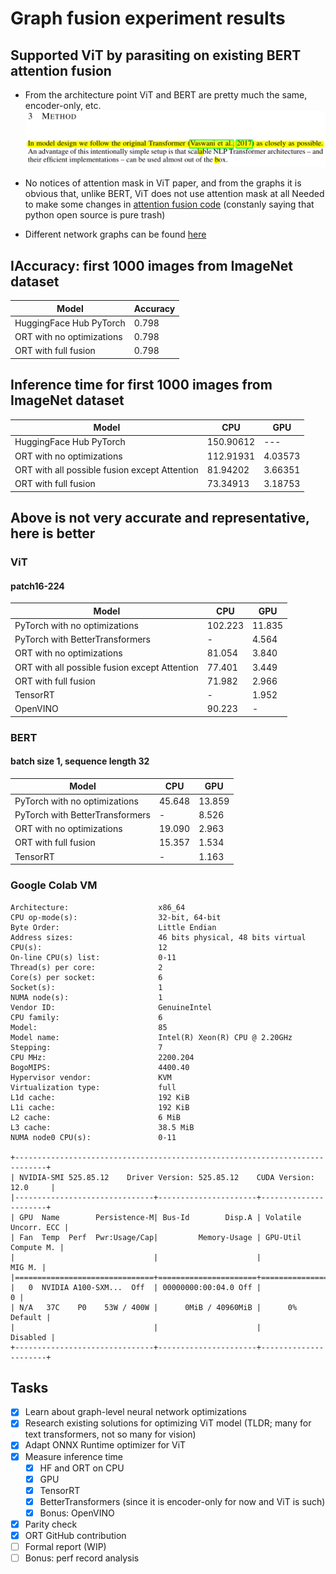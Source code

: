 # Graph fusion experiment results
## Supported ViT by parasiting on existing BERT attention fusion
* From the architecture point ViT and BERT are pretty much the same, encoder-only, etc.
![about vit arch](./img/vit-arch.png)

* No notices of attention mask in ViT paper, and from the graphs it is obvious that, unlike BERT, ViT does not use attention mask at all
Needed to make some changes in [attention fusion code](../onnxruntime/python/tools/transformers/fusion_attention.py) (constanly saying that python open source is pure trash)

* Different network graphs can be found [here](./graphs/)

## IAccuracy: first 1000 images from ImageNet dataset
| Model | Accuracy |
| --- | --- |
| HuggingFace Hub PyTorch | 0.798 |
| ORT with no optimizations | 0.798 |
| ORT with full fusion | 0.798 |

## Inference time for first 1000 images from ImageNet dataset
| Model | CPU | GPU |
| --- | --- | --- |
| HuggingFace Hub PyTorch | 150.90612 | ---
| ORT with no optimizations | 112.91931 | 4.03573
| ORT with all possible fusion except Attention | 81.94202 | 3.66351
| ORT with full fusion | 73.34913 | 3.18753

## Above is not very accurate and representative, here is better
### ViT
#### patch16-224
| Model | CPU | GPU |
| --- | --- | --- |
| PyTorch with no optimizations | 102.223 | 11.835 |
| PyTorch with BetterTransformers | - | 4.564 |
| ORT with no optimizations | 81.054 | 3.840 |
| ORT with all possible fusion except Attention | 77.401 | 3.449 |
| ORT with full fusion | 71.982 | 2.966 |
| TensorRT | - | 1.952 | 
| OpenVINO | 90.223 | - |

### BERT
#### batch size 1, sequence length 32
| Model | CPU | GPU |
| --- | --- | --- |
| PyTorch with no optimizations | 45.648 | 13.859 |
| PyTorch with BetterTransformers | - | 8.526 |
| ORT with no optimizations | 19.090 | 2.963 |
| ORT with full fusion | 15.357 | 1.534 |
| TensorRT | - | 1.163 | 

### Google Colab VM
```
Architecture:                    x86_64
CPU op-mode(s):                  32-bit, 64-bit
Byte Order:                      Little Endian
Address sizes:                   46 bits physical, 48 bits virtual
CPU(s):                          12
On-line CPU(s) list:             0-11
Thread(s) per core:              2
Core(s) per socket:              6
Socket(s):                       1
NUMA node(s):                    1
Vendor ID:                       GenuineIntel
CPU family:                      6
Model:                           85
Model name:                      Intel(R) Xeon(R) CPU @ 2.20GHz
Stepping:                        7
CPU MHz:                         2200.204
BogoMIPS:                        4400.40
Hypervisor vendor:               KVM
Virtualization type:             full
L1d cache:                       192 KiB
L1i cache:                       192 KiB
L2 cache:                        6 MiB
L3 cache:                        38.5 MiB
NUMA node0 CPU(s):               0-11

+-----------------------------------------------------------------------------+
| NVIDIA-SMI 525.85.12    Driver Version: 525.85.12    CUDA Version: 12.0     |
|-------------------------------+----------------------+----------------------+
| GPU  Name        Persistence-M| Bus-Id        Disp.A | Volatile Uncorr. ECC |
| Fan  Temp  Perf  Pwr:Usage/Cap|         Memory-Usage | GPU-Util  Compute M. |
|                               |                      |               MIG M. |
|===============================+======================+======================|
|   0  NVIDIA A100-SXM...  Off  | 00000000:00:04.0 Off |                    0 |
| N/A   37C    P0    53W / 400W |      0MiB / 40960MiB |      0%      Default |
|                               |                      |             Disabled |
+-------------------------------+----------------------+----------------------+
```
## Tasks 
- [x] Learn about graph-level neural network optimizations
- [x] Research existing solutions for optimizing ViT model (TLDR; many for text transformers, not so many for vision)
- [x] Adapt ONNX Runtime optimizer for ViT
- [x] Measure inference time
  - [x] HF and ORT on CPU
  - [x] GPU
  - [x] TensorRT
  - [x] BetterTransformers (since it is encoder-only for now and ViT is such)
  - [x] Bonus: OpenVINO
- [x] Parity check
- [x] ORT GitHub contribution
- [ ] Formal report (WIP)
- [ ] Bonus: perf record analysis
